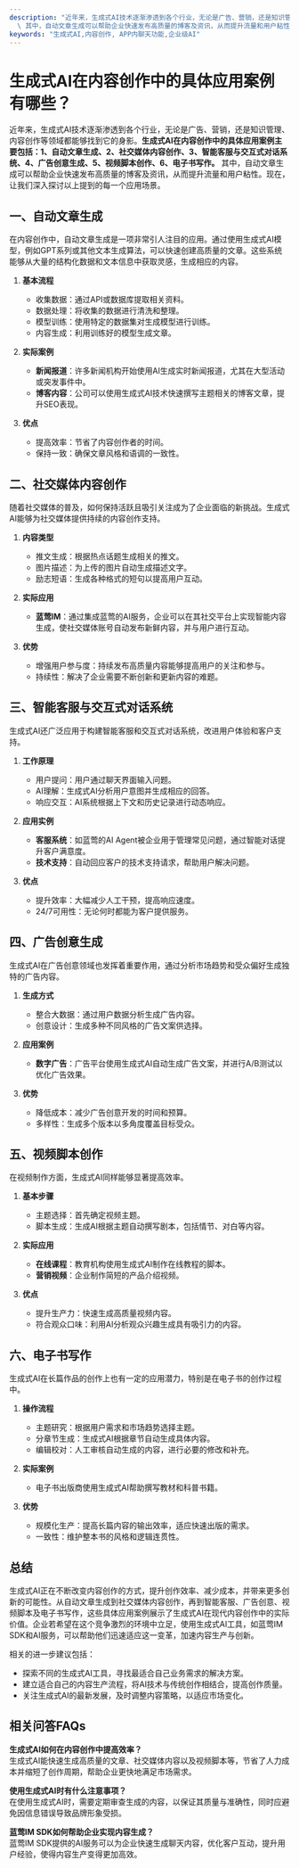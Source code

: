 ```yaml
---
description: "近年来，生成式AI技术逐渐渗透到各个行业，无论是广告、营销，还是知识管理、内容创作等领域都能够找到它的身影。**生成式AI在内容创作中的具体应用案例主要包括：1、自动文章生成、2、社交媒体内容创作、3、智能客服与交互式对话系统、4、广告创意生成、5、视频脚本创作、6、电子书写作。**\
  \ 其中，自动文章生成可以帮助企业快速发布高质量的博客及资讯，从而提升流量和用户粘性。现在，让我们深入探讨以上提到的每一个应用场景。"
keywords: "生成式AI,内容创作, APP内聊天功能,企业级AI"
---
```

# 生成式AI在内容创作中的具体应用案例有哪些？

近年来，生成式AI技术逐渐渗透到各个行业，无论是广告、营销，还是知识管理、内容创作等领域都能够找到它的身影。**生成式AI在内容创作中的具体应用案例主要包括：1、自动文章生成、2、社交媒体内容创作、3、智能客服与交互式对话系统、4、广告创意生成、5、视频脚本创作、6、电子书写作。** 其中，自动文章生成可以帮助企业快速发布高质量的博客及资讯，从而提升流量和用户粘性。现在，让我们深入探讨以上提到的每一个应用场景。

## **一、自动文章生成**

在内容创作中，自动文章生成是一项非常引人注目的应用。通过使用生成式AI模型，例如GPT系列或其他文本生成算法，可以快速创建高质量的文章。这些系统能够从大量的结构化数据和文本信息中获取灵感，生成相应的内容。

1. **基本流程**
   - 收集数据：通过API或数据库提取相关资料。
   - 数据处理：将收集的数据进行清洗和整理。
   - 模型训练：使用特定的数据集对生成模型进行训练。
   - 内容生成：利用训练好的模型生成文章。

2. **实际案例**
   - **新闻报道**：许多新闻机构开始使用AI生成实时新闻报道，尤其在大型活动或突发事件中。
   - **博客内容**：公司可以使用生成式AI技术快速撰写主题相关的博客文章，提升SEO表现。

3. **优点**
   - 提高效率：节省了内容创作者的时间。
   - 保持一致：确保文章风格和语调的一致性。

## **二、社交媒体内容创作**

随着社交媒体的普及，如何保持活跃且吸引关注成为了企业面临的新挑战。生成式AI能够为社交媒体提供持续的内容创作支持。

1. **内容类型**
   - 推文生成：根据热点话题生成相关的推文。
   - 图片描述：为上传的图片自动生成描述文字。
   - 励志短语：生成各种格式的短句以提高用户互动。

2. **实际应用**
   - **蓝莺IM**：通过集成蓝莺的AI服务，企业可以在其社交平台上实现智能内容生成，使社交媒体账号自动发布新鲜内容，并与用户进行互动。

3. **优势**
   - 增强用户参与度：持续发布高质量内容能够提高用户的关注和参与。
   - 持续性：解决了企业需要不断创新和更新内容的难题。

## **三、智能客服与交互式对话系统**

生成式AI还广泛应用于构建智能客服和交互式对话系统，改进用户体验和客户支持。

1. **工作原理**
   - 用户提问：用户通过聊天界面输入问题。
   - AI理解：生成式AI分析用户意图并生成相应的回答。
   - 响应交互：AI系统根据上下文和历史记录进行动态响应。

2. **应用实例**
   - **客服系统**：如蓝莺的AI Agent被企业用于管理常见问题，通过智能对话提升客户满意度。
   - **技术支持**：自动回应客户的技术支持请求，帮助用户解决问题。

3. **优点**
   - 提升效率：大幅减少人工干预，提高响应速度。
   - 24/7可用性：无论何时都能为客户提供服务。

## **四、广告创意生成**

生成式AI在广告创意领域也发挥着重要作用，通过分析市场趋势和受众偏好生成独特的广告内容。

1. **生成方式**
   - 整合大数据：通过用户数据分析生成广告内容。
   - 创意设计：生成多种不同风格的广告文案供选择。

2. **应用案例**
   - **数字广告**：广告平台使用生成式AI自动生成广告文案，并进行A/B测试以优化广告效果。

3. **优势**
   - 降低成本：减少广告创意开发的时间和预算。
   - 多样性：生成多个版本以多角度覆盖目标受众。

## **五、视频脚本创作**

在视频制作方面，生成式AI同样能够显著提高效率。

1. **基本步骤**
   - 主题选择：首先确定视频主题。
   - 脚本生成：生成AI根据主题自动撰写剧本，包括情节、对白等内容。

2. **实际应用**
   - **在线课程**：教育机构使用生成式AI制作在线教程的脚本。
   - **营销视频**：企业制作简短的产品介绍视频。

3. **优点**
   - 提升生产力：快速生成高质量视频内容。
   - 符合观众口味：利用AI分析观众兴趣生成具有吸引力的内容。

## **六、电子书写作**

生成式AI在长篇作品的创作上也有一定的应用潜力，特别是在电子书的创作过程中。

1. **操作流程**
   - 主题研究：根据用户需求和市场趋势选择主题。
   - 分章节生成：生成式AI根据章节自动生成具体内容。
   - 编辑校对：人工审核自动生成的内容，进行必要的修改和补充。

2. **实际案例**
   - 电子书出版商使用生成式AI帮助撰写教材和科普书籍。

3. **优势**
   - 规模化生产：提高长篇内容的输出效率，适应快速出版的需求。
   - 一致性：维护整本书的风格和逻辑连贯性。

## 总结

生成式AI正在不断改变内容创作的方式，提升创作效率、减少成本，并带来更多创新的可能性。从自动文章生成到社交媒体内容创作，再到智能客服、广告创意、视频脚本及电子书写作，这些具体应用案例展示了生成式AI在现代内容创作中的实际价值。企业若希望在这个竞争激烈的环境中立足，使用生成式AI工具，如蓝莺IM SDK和AI服务，可以帮助他们迅速适应这一变革，加速内容生产与创新。

相关的进一步建议包括：
- 探索不同的生成式AI工具，寻找最适合自己业务需求的解决方案。
- 建立适合自己的内容生产流程，将AI技术与传统创作相结合，提高创作质量。
- 关注生成式AI的最新发展，及时调整内容策略，以适应市场变化。

## **相关问答FAQs**

**生成式AI如何在内容创作中提高效率？**  
生成式AI能快速生成高质量的文章、社交媒体内容以及视频脚本等，节省了人力成本并缩短了创作周期，帮助企业更快地满足市场需求。

**使用生成式AI时有什么注意事项？**  
在使用生成式AI时，需要定期审查生成的内容，以保证其质量与准确性，同时应避免因信息错误导致品牌形象受损。

**蓝莺IM SDK如何帮助企业实现内容生成？**  
蓝莺IM SDK提供的AI服务可以为企业快速生成聊天内容，优化客户互动，提升用户经验，使得内容生产变得更加高效。
